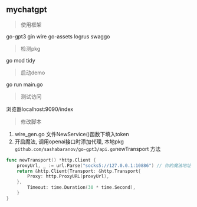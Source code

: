 ## mychatgpt

>使用框架<br>

go-gpt3
gin
wire
go-assets
logrus
swaggo

>检测pkg<br>

go mod tidy<br>

>启动demo<br>

go run main.go

>测试访问<br>

浏览器localhost:9090/index<br>

>修改脚本<br>

1. wire_gen.go 文件NewService()函数下填入token
2. 开启魔法, 调用openai接口时添加代理, 本地pkg `github.com/sashabaranov/go-gpt3/api.go`newTransport 方法

```go
func newTransport() *http.Client {
	proxyUrl, _ := url.Parse("socks5://127.0.0.1:10886") // 你的魔法地址
	return &http.Client{Transport: &http.Transport{
		Proxy: http.ProxyURL(proxyUrl),
	},
		Timeout: time.Duration(30 * time.Second),
	}
}
```